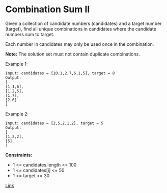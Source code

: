 # Combination Sum II

Given a collection of candidate numbers (candidates) and a target number (target), find all unique combinations in
candidates where the candidate numbers sum to target.

Each number in candidates may only be used once in the combination.

**Note:** The solution set must not contain duplicate combinations.

Example 1:

```
Input: candidates = [10,1,2,7,6,1,5], target = 8
Output: 
[
[1,1,6],
[1,2,5],
[1,7],
[2,6]
]
```

Example 2:

```
Input: candidates = [2,5,2,1,2], target = 5
Output: 
[
[1,2,2],
[5]
]
```

**Constraints:**
- 1 <= candidates.length <= 100
- 1 <= candidates[i] <= 50
- 1 <= target <= 30

[Link](https://leetcode.com/problems/combination-sum-ii/description/)